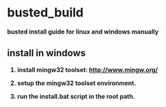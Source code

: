 # busted_build
  <b>busted install guide for linux and windows manually


## install in windows
  1) install mingw32 toolset: http://www.mingw.org/
  
  2) setup the mingw32 toolset environment.
  
  3) run the <b>install.bat</b> script in the root path.
